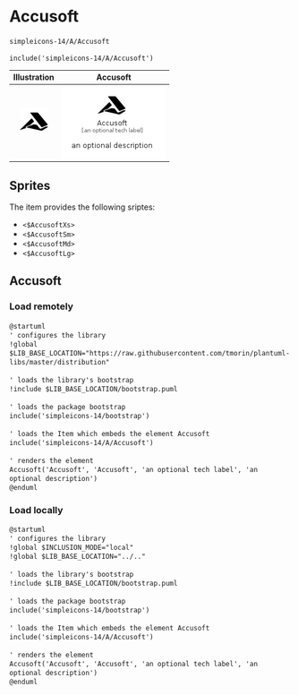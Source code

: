 # Accusoft


```text
simpleicons-14/A/Accusoft
```

```text
include('simpleicons-14/A/Accusoft')
```



| Illustration | Accusoft |
| :---: | :---: |
| ![illustration for Illustration](../../simpleicons-14/A/Accusoft.png) | ![illustration for Accusoft](../../simpleicons-14/A/Accusoft.Local.png) |



## Sprites
The item provides the following sriptes:

- `<$AccusoftXs>`
- `<$AccusoftSm>`
- `<$AccusoftMd>`
- `<$AccusoftLg>`





## Accusoft

### Load remotely
```plantuml
@startuml
' configures the library
!global $LIB_BASE_LOCATION="https://raw.githubusercontent.com/tmorin/plantuml-libs/master/distribution"

' loads the library's bootstrap
!include $LIB_BASE_LOCATION/bootstrap.puml

' loads the package bootstrap
include('simpleicons-14/bootstrap')

' loads the Item which embeds the element Accusoft
include('simpleicons-14/A/Accusoft')

' renders the element
Accusoft('Accusoft', 'Accusoft', 'an optional tech label', 'an optional description')
@enduml
```

### Load locally
```plantuml
@startuml
' configures the library
!global $INCLUSION_MODE="local"
!global $LIB_BASE_LOCATION="../.."

' loads the library's bootstrap
!include $LIB_BASE_LOCATION/bootstrap.puml

' loads the package bootstrap
include('simpleicons-14/bootstrap')

' loads the Item which embeds the element Accusoft
include('simpleicons-14/A/Accusoft')

' renders the element
Accusoft('Accusoft', 'Accusoft', 'an optional tech label', 'an optional description')
@enduml
```

